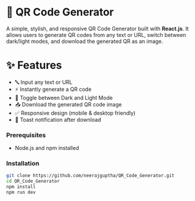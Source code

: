 # 📱 QR Code Generator

A simple, stylish, and responsive QR Code Generator built with **React.js**. It allows users to generate QR codes from any text or URL, switch between dark/light modes, and download the generated QR as an image.

# ✨ Features

- 🔤 Input any text or URL
- ⚡ Instantly generate a QR code
- 🌙 Toggle between Dark and Light Mode
- 📥 Download the generated QR code image
- ✅ Responsive design (mobile & desktop friendly)
- 🔔 Toast notification after download

### Prerequisites

- Node.js and npm installed

### Installation

```bash
git clone https://github.com/neerajguptha/QR_Code_Generator.git
cd QR_Code_Generator
npm install
npm run dev
